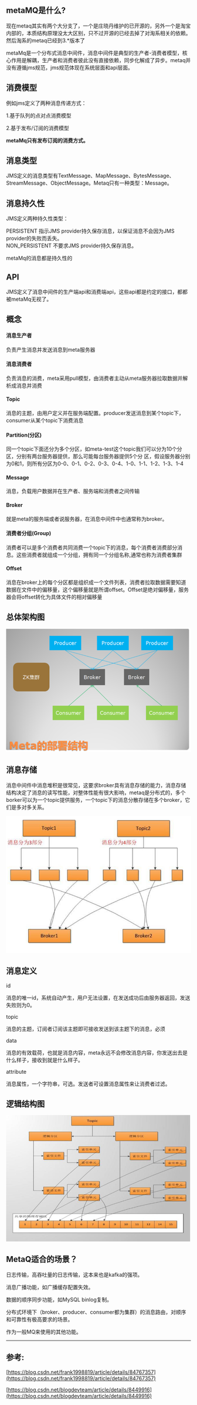 ## metaMQ是什么?

现在metaq其实有两个大分支了，一个是庄晓丹维护的已开源的，另外一个是淘宝内部的，本质结构原理没太大区别，只不过开源的已经去掉了对淘系相关的依赖。然后淘系的metaq已经到3.\*版本了

metaMq是一个分布式消息中间件，消息中间件是典型的生产者-消费者模型，核心作用是解耦，生产者和消费者彼此没有直接依赖，同步化解成了异步。metaq并没有遵循jms规范，jms规范体现在系统层面和api层面。



## 消费模型

例如jms定义了两种消息传递方式：

1.基于队列的点对点消费模型

2.基于发布/订阅的消费模型

**metaMq只有发布订阅的消费方式。**

## 消息类型

JMS定义的消息类型有TextMessage、MapMessage、BytesMessage、StreamMessage、ObjectMessage。Metaq只有一种类型：Message。

## 消息持久性

JMS定义两种持久性类型：

PERSISTENT 指示JMS provider持久保存消息，以保证消息不会因为JMS provider的失败而丢失。  
NON\_PERSISTENT 不要求JMS provider持久保存消息。

metaMq的消息都是持久性的

## API

JMS定义了消息中间件的生产端api和消费端api，这些api都是约定的接口，都都被metaMq无视了。

## 概念

#### 消息生产者

负责产生消息并发送消息到meta服务器

#### 消息消费者

负责消息的消费，meta采用pull模型，由消费者主动从meta服务器拉取数据并解析成消息并消费

#### Topic

消息的主题，由用户定义并在服务端配置。producer发送消息到某个topic下，consumer从某个topic下消费消息

#### Partition\(分区\)

同一个topic下面还分为多个分区，如meta-test这个topic我们可以分为10个分区，分别有两台服务器提供，那么可能每台服务器提供5个分 区，假设服务器分别为0和1，则所有分区为0-0、0-1、0-2、0-3、0-4、1-0、1-1、1-2、1-3、1-4

#### Message

消息，负载用户数据并在生产者、服务端和消费者之间传输

#### Broker

就是meta的服务端或者说服务器，在消息中间件中也通常称为broker。

#### 消费者分组\(Group\)

消费者可以是多个消费者共同消费一个topic下的消息，每个消费者消费部分消息。这些消费者就组成一个分组，拥有同一个分组名称,通常也称为消费者集群

#### Offset

消息在broker上的每个分区都是组织成一个文件列表，消费者拉取数据需要知道数据在文件中的偏移量，这个偏移量就是所谓offset。Offset是绝对偏移量，服务器会将offset转化为具体文件的相对偏移量

## 总体架构图

![](/assets/微信截图_20190727095239.png)

## **消息存储**

消息中间件中消息堆积是很常见，这要求broker具有消息存储的能力，消息存储结构决定了消息的读写性能，对整体性能有很大影响，metaq是分布式的，多个borker可以为一个topic提供服务，一个topic下的消息分散存储在多个broker，它们是多对多关系。

![](/assets/微信截图_20190727095341.png)

## 消息定义

id

消息的唯一id，系统自动产生，用户无法设置，在发送成功后由服务器返回，发送失败则为0。

topic

消息的主题，订阅者订阅该主题即可接收发送到该主题下的消息，必须

data

消息的有效载荷，也就是消息内容，meta永远不会修改消息内容，你发送出去是什么样子，接收到就是什么样子。

attribute

消息属性，一个字符串，可选。发送者可设置消息属性来让消费者过滤。

## 逻辑结构图

![](/assets/微信截图_20190727095626.png)

## MetaQ适合的场景？

日志传输，高吞吐量的日志传输，这本来也是kafka的强项。

消息广播功能，如广播缓存配置失效。

数据的顺序同步功能，如MySQL binlog复制。

分布式环境下（broker、producer、consumer都为集群）的消息路由，对顺序和可靠性有极高要求的场景。

作为一般MQ来使用的其他功能。

---

## 参考:

[https://blog.csdn.net/frank1998819/article/details/84767357](https://blog.csdn.net/frank1998819/article/details/84767357)

[https://blog.csdn.net/blogdevteam/article/details/8449916](https://blog.csdn.net/blogdevteam/article/details/8449916)

